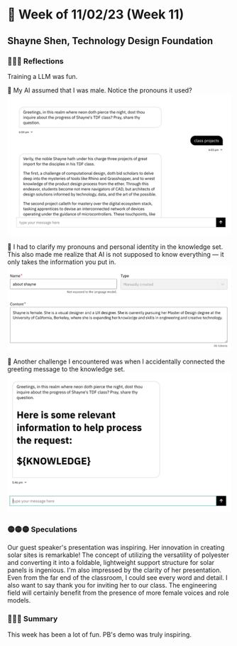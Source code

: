 # 🤔 Week of 11/02/23 (Week 11)
## Shayne Shen, Technology Design Foundation

### 🔴🔴🔴 Reflections

Training a LLM was fun. 

🔴 My AI assumed that I was male. Notice the pronouns it used?
![Gender](gender.png)

🔴 I had to clarify my pronouns and personal identity in the knowledge set. This also made me realize that AI is not supposed to know everything –– it only takes the information you put in.
![Clarification](clarification.png)

🔴 Another challenge I encountered was when I accidentally connected the greeting message to the knowledge set. 
![Knowledge](knowledge.png)


### 🟡🟡🟡 Speculations

Our guest speaker's presentation was inspiring. Her innovation in creating solar sites is remarkable! The concept of utilizing the versatility of polyester and converting it into a foldable, lightweight support structure for solar panels is ingenious. I'm also impressed by the clarity of her presentation. Even from the far end of the classroom, I could see every word and detail. I also want to say thank you for inviting her to our class. The engineering field will certainly benefit from the presence of more female voices and role models.


### 🔵🔵🔵 Summary

This week has been a lot of fun. PB's demo was truly inspiring. 
